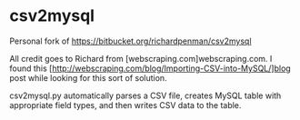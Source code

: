 csv2mysql
=========

Personal fork of https://bitbucket.org/richardpenman/csv2mysql 

All credit goes to Richard from [webscraping.com]webscraping.com. I found this  [http://webscraping.com/blog/Importing-CSV-into-MySQL/]blog post while looking for this sort of solution.


csv2mysql.py automatically parses a CSV file, creates MySQL table with appropriate field types, and then writes CSV data to the table.

